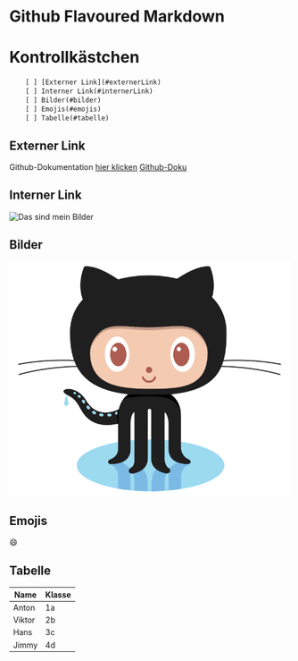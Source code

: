 # Github Flavoured Markdown

# Kontrollkästchen
        [ ] [Externer Link](#externerLink)
        [ ] Interner Link(#internerLink)
        [ ] Bilder(#bilder)
        [ ] Emojis(#emojis)
        [ ] Tabelle(#tabelle)
        
        
 ## Externer Link
  Github-Dokumentation [hier klicken](https://help.github.com/en)
        <a href="https://wwww.help.github.com">Github-Doku</a>  
  
 ## Interner Link
  ![Das sind mein Bilder](./Image)

  

 ## Bilder
 ![Das ist mein Bild](./logo.png)
 
 ## Emojis
 😄  
 
 ## Tabelle
 | Name | Klasse |
 | ------ | ------ |
 | Anton | 1a |
 | Viktor | 2b |
 | Hans | 3c |
 | Jimmy | 4d |
 
 
 
 
 
